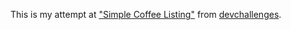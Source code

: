 This is my attempt at ["Simple Coffee Listing"](https://devchallenges.io/challenge/simple-coffee-listing) from [devchallenges](https://devchallenges.io/).
